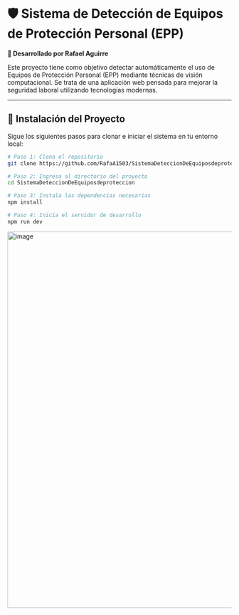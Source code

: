 # 🛡️ Sistema de Detección de Equipos de Protección Personal (EPP)  
**👷 Desarrollado por Rafael Aguirre**

Este proyecto tiene como objetivo detectar automáticamente el uso de Equipos de Protección Personal (EPP) mediante técnicas de visión computacional. Se trata de una aplicación web pensada para mejorar la seguridad laboral utilizando tecnologías modernas.

---

## 🚀 Instalación del Proyecto

Sigue los siguientes pasos para clonar e iniciar el sistema en tu entorno local:

```bash
# Paso 1: Clona el repositorio
git clone https://github.com/RafaA1503/SistemaDeteccionDeEquiposdeproteccion.git

# Paso 2: Ingresa al directorio del proyecto
cd SistemaDeteccionDeEquiposdeproteccion

# Paso 3: Instala las dependencias necesarias
npm install

# Paso 4: Inicia el servidor de desarrollo
npm run dev

```
<img width="1260" height="846" alt="image" src="https://github.com/user-attachments/assets/19fe8a88-b15c-4b04-8278-6300f261f806" />
